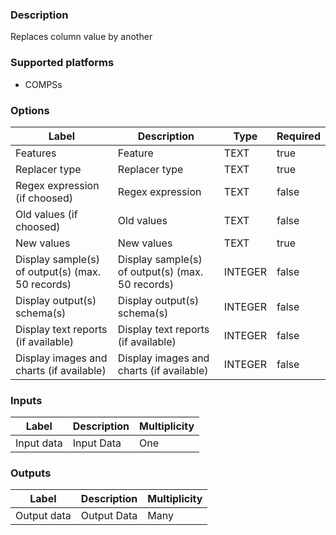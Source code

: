 ###  Description
Replaces column value by another

###  Supported platforms
* COMPSs

###  Options
| Label | Description | Type | Required |
|---|---|---|---|
| Features | Feature | TEXT | true |
| Replacer type | Replacer type | TEXT | true |
| Regex expression (if choosed) | Regex expression | TEXT | false |
| Old values (if choosed) | Old values | TEXT | false |
| New values | New values | TEXT | true |
| Display sample(s) of output(s) (max. 50 records) | Display sample(s) of output(s) (max. 50 records) | INTEGER | false |
| Display output(s) schema(s) | Display output(s) schema(s) | INTEGER | false |
| Display text reports (if available) | Display text reports (if available) | INTEGER | false |
| Display images and charts (if available) | Display images and charts (if available) | INTEGER | false |

###  Inputs
| Label | Description | Multiplicity |
|---|---|---|
| Input data | Input Data | One |

###  Outputs
| Label | Description | Multiplicity |
|---|---|---|
| Output data | Output Data | Many |
